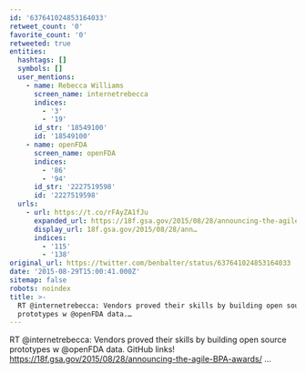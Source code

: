 ```yaml
---
id: '637641024853164033'
retweet_count: '0'
favorite_count: '0'
retweeted: true
entities:
  hashtags: []
  symbols: []
  user_mentions:
    - name: Rebecca Williams
      screen_name: internetrebecca
      indices:
        - '3'
        - '19'
      id_str: '18549100'
      id: '18549100'
    - name: openFDA
      screen_name: openFDA
      indices:
        - '86'
        - '94'
      id_str: '2227519598'
      id: '2227519598'
  urls:
    - url: https://t.co/rFAyZA1fJu
      expanded_url: https://18f.gsa.gov/2015/08/28/announcing-the-agile-BPA-awards/
      display_url: 18f.gsa.gov/2015/08/28/ann…
      indices:
        - '115'
        - '138'
original_url: https://twitter.com/benbalter/status/637641024853164033
date: '2015-08-29T15:00:41.000Z'
sitemap: false
robots: noindex
title: >-
  RT @internetrebecca: Vendors proved their skills by building open source
  prototypes w @openFDA data.…
---
```


RT @internetrebecca: Vendors proved their skills by building open source prototypes w @openFDA data. GitHub links! https://18f.gsa.gov/2015/08/28/announcing-the-agile-BPA-awards/ …